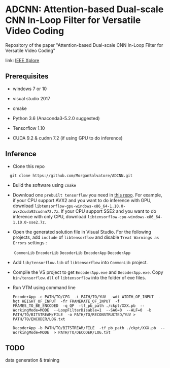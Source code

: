# ADCNN: Attention-based Dual-scale CNN In-Loop Filter for Versatile Video Coding

Repository of the paper "Attention-based Dual-scale CNN In-Loop Filter for Versatile Video Coding"

link: [IEEE Xplore](https://ieeexplore.ieee.org/document/8852743)



## Prerequisites

* windows 7 or 10

* visual studio 2017

* cmake

* Python 3.6 (Anaconda3-5.2.0 suggested)

* Tensorflow 1.10

* CUDA 9.2 & cudnn 7.2 (if using GPU to do inference)

  

## Inference

* Clone this repo
```
  git clone https://github.com/MorganSalvatore/ADCNN.git
```

* Build the software using `cmake`

* Download one `prebuilt tensorflow` you need in [this repo](https://github.com/fo40225/tensorflow-windows-wheel/tree/master/1.10.0/cpp). For example, if your CPU support AVX2 and you want to do inference with GPU, download `libtensorflow-gpu-windows-x86_64-1.10.0-avx2cuda92cudnn72.7z`. If your CPU support SSE2 and you want to do inference with only CPU, download `libtensorflow-cpu-windows-x86_64-1.10.0-sse2.7z`.

* Open the generated solution file in Visual Studio. For the following projects, add `include` of `libtensorflow` and disable `Treat Warnings as Errors` settings :

  ​	`CommonLib` `EncoderLib` `DecoderLib` `EncoderApp` `DecoderApp`

* Add `lib/tensorflow.lib` of `libtensorflow` into `CommonLib` project.

* Compile the VS project to get `EncoderApp.exe` and `DecoderApp.exe`. Copy `bin/tensorflow.dll` of `libtensorflow` into the folder of exe files.

* Run VTM using command line

  ```win cmd
  EncoderApp -c PATH/TO/CFG  -i PATH/TO/YUV  -wdt WIDTH_OF_INPUT  -hgt HEIGHT_OF_INPUT  -fr FRAMERATE_OF_INPUT  -f FRAMES_TO_BE_ENCODED  -q QP  -tf_pb_path ./ckpt/XXX.pb  --WorkingMode=MODE  --LoopFilterDisable=1  --SAO=0  --ALF=0  -b PATH/TO/BITSTREAM/FILE  -o PATH/TO/RECONSTRUCTED/YUV > PATH/TO/ENCODER/LOG.txt
  ```

  ```
  DecoderApp -b PATH/TO/BITSTREAM/FILE  -tf_pb_path ./ckpt/XXX.pb  --WorkingMode=MODE  > PATH/TO/DECODER/LOG.txt
  ```

  

## TODO

data generation & training 